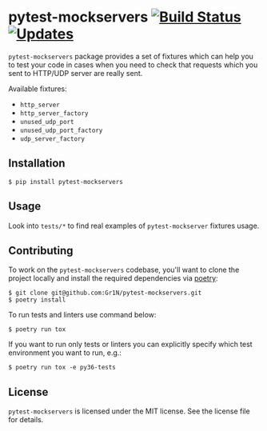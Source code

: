 # pytest-mockservers [![Build Status](https://travis-ci.org/Gr1N/pytest-mockservers.svg?branch=master)](https://travis-ci.org/Gr1N/pytest-mockservers) [![Updates](https://pyup.io/repos/github/Gr1N/pytest-mockservers/shield.svg)](https://pyup.io/repos/github/Gr1N/pytest-mockservers/)

`pytest-mockservers` package provides a set of fixtures which can help you to test your code in cases when you need to check that requests which you sent to HTTP/UDP server are really sent.

Available fixtures:

* `http_server`
* `http_server_factory`
* `unused_udp_port`
* `unused_udp_port_factory`
* `udp_server_factory`

## Installation

    $ pip install pytest-mockservers

## Usage

Look into `tests/*` to find real examples of `pytest-mockserver` fixtures usage.

## Contributing

To work on the `pytest-mockservers` codebase, you'll want to clone the project locally and install the required dependencies via [poetry](https://poetry.eustace.io):

    $ git clone git@github.com:Gr1N/pytest-mockservers.git
    $ poetry install

To run tests and linters use command below:

    $ poetry run tox

If you want to run only tests or linters you can explicitly specify which test environment you want to run, e.g.:

    $ poetry run tox -e py36-tests

## License

`pytest-mockservers` is licensed under the MIT license. See the license file for details.
